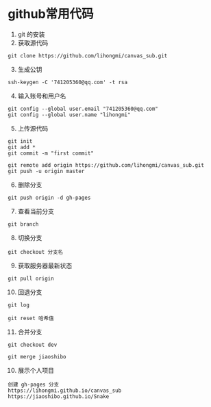 # github常用代码

1. git 的安装
2. 获取源代码
```
git clone https://github.com/lihongmi/canvas_sub.git
```
3. 生成公钥
```
ssh-keygen -C '741205360@qq.com' -t rsa
```
4. 输入账号和用户名
```
git config --global user.email "741205360@qq.com"
git config --global user.name "lihongmi"
```
5. 上传源代码
```
git init
git add *
git commit -m "first commit"

git remote add origin https://github.com/lihongmi/canvas_sub.git
git push -u origin master
```

6. 删除分支
```
git push origin -d gh-pages
```
7. 查看当前分支
```
git branch
```
8. 切换分支
```
git checkout 分支名
```
9. 获取服务器最新状态
```
git pull origin
```
10. 回退分支
```
git log

git reset 哈希值
```
11. 合并分支
```
git checkout dev

git merge jiaoshibo
```

10. 展示个人项目
```
创建 gh-pages 分支
https://lihongmi.github.io/canvas_sub
https://jiaoshibo.github.io/Snake
```